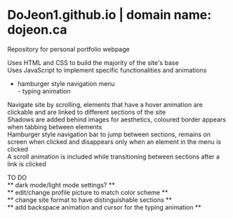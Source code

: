 # DoJeon1.github.io | domain name: dojeon.ca

Repository for personal portfolio webpage

Uses HTML and CSS to build the majority of the site's base<br/> 
Uses JavaScript to implement specific functionalities and animations<br/>   
- hamburger style navigation menu
<br/>   - typing animation

Navigate site by scrolling, elements that have a hover animation are clickable and are linked to different sections of the site
<br/> Shadows are added behind images for aesthetics, coloured border appears when tabbing between elements
<br/> Hamburger style navigation bar to jump between sections, remains on screen when clicked and disappears only when an element in the menu is clicked
<br/> A scroll animation is included while transitioning between sections after a link is clicked

TO DO
<br/> ** dark mode/light mode settings? **
<br/> ** edit/change profile picture to match color scheme **
<br/> ** change site format to have distinguishable sections **
<br/> ** add backspace animation and cursor for the typing animation **
